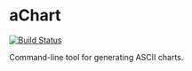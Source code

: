 aChart
======

[![Build Status](https://travis-ci.org/kbence/achart.svg?branch=master)](https://travis-ci.org/kbence/achart)

Command-line tool for generating ASCII charts.
